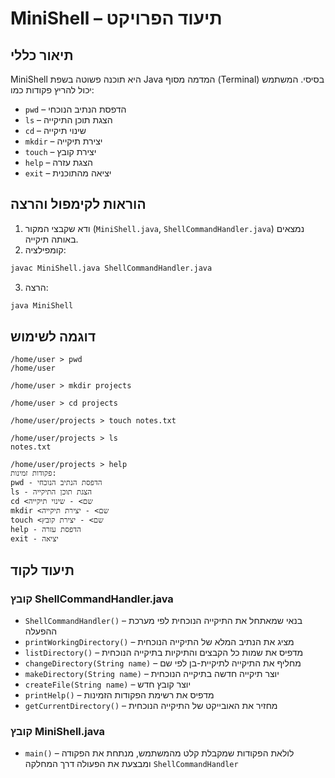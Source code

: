 
# MiniShell – תיעוד הפרויקט

## תיאור כללי

MiniShell היא תוכנה פשוטה בשפת Java המדמה מסוף (Terminal) בסיסי. המשתמש יכול להריץ פקודות כמו:
- `pwd` – הדפסת הנתיב הנוכחי
- `ls` – הצגת תוכן התיקייה
- `cd` – שינוי תיקייה
- `mkdir` – יצירת תיקייה
- `touch` – יצירת קובץ
- `help` – הצגת עזרה
- `exit` – יציאה מהתוכנית

## הוראות לקימפול והרצה

1. ודא שקבצי המקור (`MiniShell.java`, `ShellCommandHandler.java`) נמצאים באותה תיקייה.
2. קומפילציה:
```bash
javac MiniShell.java ShellCommandHandler.java
```
3. הרצה:
```bash
java MiniShell
```

## דוגמה לשימוש

```
/home/user > pwd
/home/user

/home/user > mkdir projects

/home/user > cd projects

/home/user/projects > touch notes.txt

/home/user/projects > ls
notes.txt

/home/user/projects > help
פקודות זמינות:
pwd - הדפסת הנתיב הנוכחי
ls - הצגת תוכן התיקייה
cd <שם> - שינוי תיקייה
mkdir <שם> - יצירת תיקייה
touch <שם> - יצירת קובץ
help - הדפסת עזרה
exit - יציאה
```

## תיעוד לקוד

### קובץ ShellCommandHandler.java

- `ShellCommandHandler()` – בנאי שמאתחל את התיקייה הנוכחית לפי מערכת ההפעלה
- `printWorkingDirectory()` – מציג את הנתיב המלא של התיקייה הנוכחית
- `listDirectory()` – מדפיס את שמות כל הקבצים והתיקיות בתיקייה הנוכחית
- `changeDirectory(String name)` – מחליף את התיקייה לתיקיית-בן לפי שם
- `makeDirectory(String name)` – יוצר תיקייה חדשה בתיקייה הנוכחית
- `createFile(String name)` – יוצר קובץ חדש
- `printHelp()` – מדפיס את רשימת הפקודות הזמינות
- `getCurrentDirectory()` – מחזיר את האובייקט של התיקייה הנוכחית

### קובץ MiniShell.java

- `main()` – לולאת הפקודות שמקבלת קלט מהמשתמש, מנתחת את הפקודה ומבצעת את הפעולה דרך המחלקה `ShellCommandHandler`
